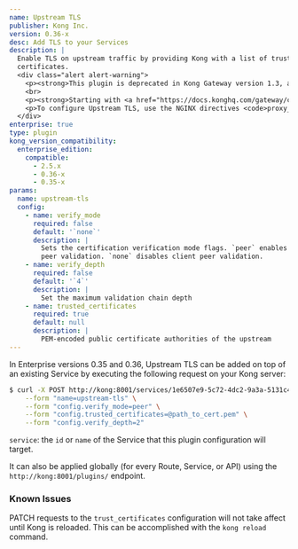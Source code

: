 ```yaml
---
name: Upstream TLS
publisher: Kong Inc.
version: 0.36-x
desc: Add TLS to your Services
description: |
  Enable TLS on upstream traffic by providing Kong with a list of trusted
  certificates.
  <div class="alert alert-warning">
    <p><strong>This plugin is deprecated in Kong Gateway version 1.3, and removed in version 1.5.</strong></p>
    <br>
    <p><strong>Starting with <a href="https://docs.konghq.com/gateway/changelog/#changes-2">Kong 1.3.0.0</a>:</strong></p>
    <p>To configure Upstream TLS, use the NGINX directives <code>proxy_ssl_trusted_certificate</code>, <code>proxy_ssl_verify</code>, and <code>proxy_ssl_verify_depth</code> instead of the Upstream TLS plugin. Instructions on how to inject NGINX directives to Kong can be found <a href="https://docs.konghq.com/2.1.x/configuration/#injecting-nginx-directives">here</a>. This plugin is <strong>only functional for Kong Gateway versions 0.35 and 0.36</strong>.</p>
  </div>
enterprise: true
type: plugin
kong_version_compatibility:
  enterprise_edition:
    compatible:
      - 2.5.x
      - 0.36-x
      - 0.35-x
params:
  name: upstream-tls
  config:
    - name: verify_mode
      required: false
      default: '`none`'
      description: |
        Sets the certification verification mode flags. `peer` enables client
        peer validation. `none` disables client peer validation.
    - name: verify_depth
      required: false
      default: '`4`'
      description: |
        Set the maximum validation chain depth
    - name: trusted_certificates
      required: true
      default: null
      description: |
        PEM-encoded public certificate authorities of the upstream
---
```


In Enterprise versions 0.35 and 0.36, Upstream TLS can be added on top of an existing Service by executing the
following request on your Kong server:

```bash
$ curl -X POST http://kong:8001/services/1e6507e9-5c72-4dc2-9a3a-5131c4c5bea6/plugins \
    --form "name=upstream-tls" \
    --form "config.verify_mode=peer" \
    --form "config.trusted_certificates=@path_to_cert.pem" \
    --form "config.verify_depth=2"
```

`service`: the `id` or `name` of the Service that this plugin configuration will target.

It can also be applied globally (for every Route, Service, or API) using the
`http://kong:8001/plugins/` endpoint.

### Known Issues

PATCH requests to the `trust_certificates` configuration will not take affect until Kong is reloaded. This can be accomplished with the `kong reload` command.
